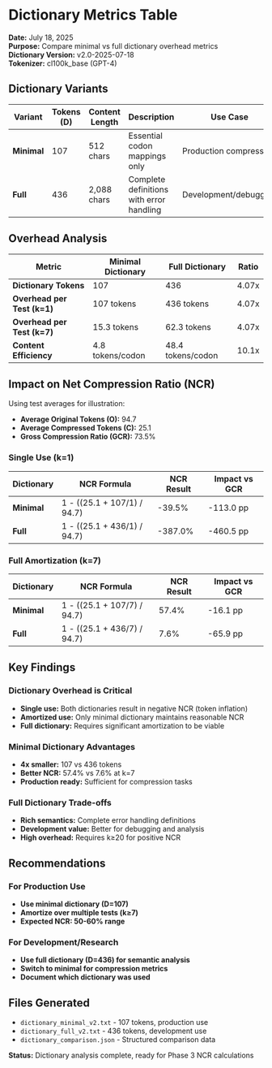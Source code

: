 # Dictionary Metrics Table

**Date:** July 18, 2025  
**Purpose:** Compare minimal vs full dictionary overhead metrics  
**Dictionary Version:** v2.0-2025-07-18  
**Tokenizer:** cl100k_base (GPT-4)

## Dictionary Variants

| Variant | Tokens (D) | Content Length | Description | Use Case |
|---------|------------|----------------|-------------|----------|
| **Minimal** | 107 | 512 chars | Essential codon mappings only | Production compression |
| **Full** | 436 | 2,088 chars | Complete definitions with error handling | Development/debugging |

## Overhead Analysis

| Metric | Minimal Dictionary | Full Dictionary | Ratio |
|--------|-------------------|-----------------|-------|
| **Dictionary Tokens** | 107 | 436 | 4.07x |
| **Overhead per Test (k=1)** | 107 tokens | 436 tokens | 4.07x |
| **Overhead per Test (k=7)** | 15.3 tokens | 62.3 tokens | 4.07x |
| **Content Efficiency** | 4.8 tokens/codon | 48.4 tokens/codon | 10.1x |

## Impact on Net Compression Ratio (NCR)

Using test averages for illustration:
- **Average Original Tokens (O):** 94.7
- **Average Compressed Tokens (C):** 25.1
- **Gross Compression Ratio (GCR):** 73.5%

### Single Use (k=1)
| Dictionary | NCR Formula | NCR Result | Impact vs GCR |
|------------|-------------|------------|---------------|
| **Minimal** | 1 - ((25.1 + 107/1) / 94.7) | -39.5% | -113.0 pp |
| **Full** | 1 - ((25.1 + 436/1) / 94.7) | -387.0% | -460.5 pp |

### Full Amortization (k=7)
| Dictionary | NCR Formula | NCR Result | Impact vs GCR |
|------------|-------------|------------|---------------|
| **Minimal** | 1 - ((25.1 + 107/7) / 94.7) | 57.4% | -16.1 pp |
| **Full** | 1 - ((25.1 + 436/7) / 94.7) | 7.6% | -65.9 pp |

## Key Findings

### Dictionary Overhead is Critical
- **Single use:** Both dictionaries result in negative NCR (token inflation)
- **Amortized use:** Only minimal dictionary maintains reasonable NCR
- **Full dictionary:** Requires significant amortization to be viable

### Minimal Dictionary Advantages
- **4x smaller:** 107 vs 436 tokens
- **Better NCR:** 57.4% vs 7.6% at k=7
- **Production ready:** Sufficient for compression tasks

### Full Dictionary Trade-offs
- **Rich semantics:** Complete error handling definitions
- **Development value:** Better for debugging and analysis
- **High overhead:** Requires k≥20 for positive NCR

## Recommendations

### For Production Use
- **Use minimal dictionary (D=107)**
- **Amortize over multiple tests (k≥7)**
- **Expected NCR: 50-60% range**

### For Development/Research
- **Use full dictionary (D=436) for semantic analysis**
- **Switch to minimal for compression metrics**
- **Document which dictionary was used**

## Files Generated

- `dictionary_minimal_v2.txt` - 107 tokens, production use
- `dictionary_full_v2.txt` - 436 tokens, development use  
- `dictionary_comparison.json` - Structured comparison data

**Status:** Dictionary analysis complete, ready for Phase 3 NCR calculations